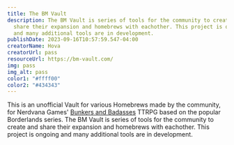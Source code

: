 ```yaml
---
title: The BM Vault
description: The BM Vault is series of tools for the community to create and
  share their expansion and homebrews with eachother. This project is ongoing
  and many additional tools are in development.
publishDate: 2023-09-16T10:57:59.547-04:00
creatorName: Hova
creatorUrl: pass
resourceUrl: https://bm-vault.com/
img: pass
img_alt: pass
color1: "#ffff00"
color2: "#434343"
---
```

This is an unofficial Vault for various Homebrews made by the community, for Nerdvana Games' [Bunkers and Badasses](https://nerdvanagames.myshopify.com/) TTRPG based on the popular Borderlands series.
The BM Vault is series of tools for the community to create and share their expansion and homebrews with eachother. This project is ongoing and many additional tools are in development.
